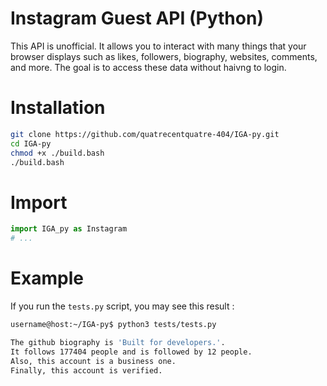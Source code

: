 # Instagram Guest API (Python)
This API is unofficial. It allows you to interact with many things that your browser displays such as likes, followers, biography, websites, comments, and more. The goal is to access these data without haivng to login.

# Installation
```bash
git clone https://github.com/quatrecentquatre-404/IGA-py.git
cd IGA-py
chmod +x ./build.bash
./build.bash
```

# Import
```python
import IGA_py as Instagram
# ...
```

# Example
If you run the ``tests.py`` script, you may see this result :

```bash
username@host:~/IGA-py$ python3 tests/tests.py

The github biography is 'Built for developers.'.
It follows 177404 people and is followed by 12 people.
Also, this account is a business one.
Finally, this account is verified.
```
